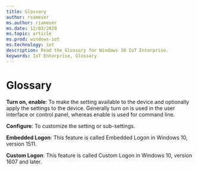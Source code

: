 ```yaml
---
title: Glossary
author: rsameser
ms.author: riameser
ms.date: 12/03/2020
ms.topic: article
ms.prod: windows-iot
ms.technology: iot
description: Read the Glossary for Windows 10 IoT Enterprise.
keywords: IoT Enterprise, Glossary
---
```


# Glossary

**Turn on, enable**: To make the setting available to the device and optionally apply the settings to the device. Generally turn on is used in the user interface or control panel, whereas enable is used for command line.

**Configure**: To customize the setting or sub-settings.

**Embedded Logon**: This feature is called Embedded Logon in Windows 10, version 1511.

**Custom Logon**: This feature is called Custom Logon in Windows 10, version 1607 and later.
